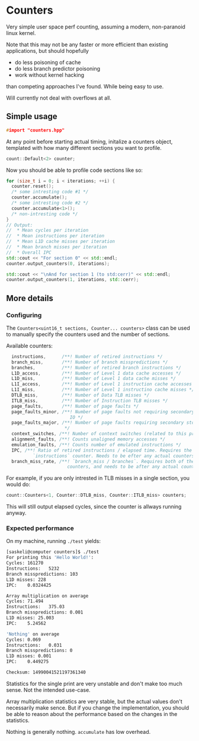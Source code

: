 # Counters

Very simple user space perf counting, assuming a modern, non-paranoid linux kernel.

Note that this may not be any faster or more efficient than existing applications, but should hopefully 

* do less poisoning of cache
* do less branch predictor poisoning
* work without kernel hacking

than competing approaches I've found. While being easy to use.

Will currently not deal with overflows at all.

## Simple usage

```c++
#import "counters.hpp"
```

At any point before starting actual timing, initalize a counters object, templated with how many different sections you want to profile.

```c++
count::Default<2> counter;
```

Now you should be able to profile code sections like so:

```c++
for (size_t i = 0; i < iterations; ++i) {
  counter.reset();
  /* some intresting code #1 */
  counter.accumulate();
  /* some intresting code #2 */
  counter.accumulate<1>();
  /* non-intresting code */
}
// Output: 
//  * Mean cycles per iteration 
//  * Mean instructions per iteration
//  * Mean L1D cache misses per iteration
//  * Mean branch misses per iteration
//  * Overall IPC
std::cout << "For section 0" << std::endl;
counter.output_counters(0, iterations);

std::cout << "\nAnd for section 1 (to std:cerr)" << std::endl; 
counter.output_counters(1, iterations, std::cerr);
```

## More details

### Configuring

The `Counters<uint16_t sections, Counter... counters>` class can be used to manually specify the counters used and the number of sections.

Available counters:

```c++
  instructions,      /**! Number of retired instructions */
  branch_miss,       /**! Number of branch misspredictions */
  branches,          /**! Number of retired branch instructions */
  L1D_access,        /**! Number of Level 1 data cache accesses */
  L1D_miss,          /**! Number of Level 1 data cache misses */
  L1I_access,        /**! Number of Level 1 instruction cache accesses */
  L1I_miss,          /**! Number of Level 1 instructino cache misses */
  DTLB_miss,         /**! Number of Data TLB misses */
  ITLB_miss,         /**! Number of Instruction TLB misses */
  page_faults,       /**! Number of page faults */
  page_faults_minor, /**! Number of page faults not requiring secondary storage
                        IO */
  page_faults_major, /**! Number of page faults requiring secondary storage IO
                      */
  context_switches, /**! Number of context switches (related to this process) */
  alignment_faults, /**! Counts unaligned memory accesses */
  emulation_faults, /**! Counts number of emulated instructions */
  IPC, /**! Ratio of retired instructions / elapsed time. Requires the
          `instructions` counter. Needs to be efter any actual counters. */
  branch_miss_rate, /**! `branch_miss / branches`. Requires both of these
                       counters, and needs to be after any actual counters. */
```

For example, if you are only intrested in TLB misses in a single section, you would do:

```c++
count::Counters<1, Counter::DTLB_miss, Counter::ITLB_miss> counters;
```

This will still output elapsed cycles, since the counter is allways running anyway.

### Expected performance

On my machine, running `./test` yields:

```bash
[saskeli@computer counters]$ ./test
For printing this 'Hello World!':
Cycles:	161270
Instructions:	5232
Branch misspredictions:	103
L1D misses:	228
IPC:	0.0324425

Array multiplication on average
Cycles:	71.494
Instructions:	375.03
Branch misspredictions:	0.001
L1D misses:	25.003
IPC:	5.24562

'Nothing' on average
Cycles:	0.069
Instructions:	0.031
Branch misspredictions:	0
L1D misses:	0.001
IPC:	0.449275

Checksum: 14990041521197361340
```

Statistics for the single print are very unstable and don't make too much sense. Not the intended use-case.

Array multiplication statistics are very stable, but the actual values don't necessarily make sence. But if you change the implementation, you should be able to reason about the performance based on the changes in the statistics.

Nothing is generally nothing. `accumulate` has low overhead.